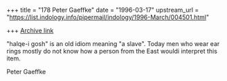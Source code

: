 +++
title = "178 Peter Gaeffke"
date = "1996-03-17"
upstream_url = "https://list.indology.info/pipermail/indology/1996-March/004501.html"

+++
[Archive link](https://list.indology.info/pipermail/indology/1996-March/004501.html)

"halqe-i gosh" is an old idiom meaning "a slave". Today men who wear ear 
rings mostly do not know how a person from the East wouldi interpret 
this item.

Peter Gaeffke




